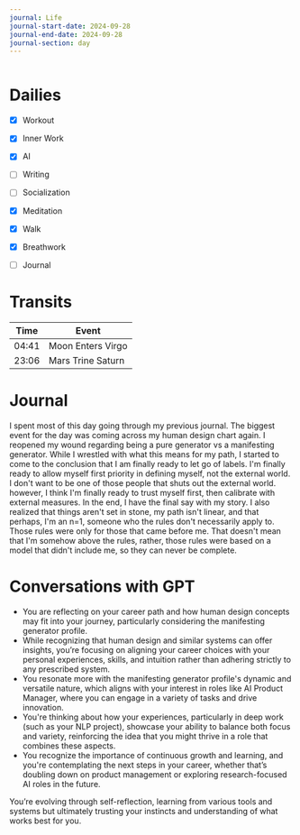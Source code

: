 ```yaml
---
journal: Life
journal-start-date: 2024-09-28
journal-end-date: 2024-09-28
journal-section: day
---
```


```calendar-nav
```

# Dailies

- [x] Workout
- [x] Inner Work
- [x] AI
- [ ] Writing
- [ ] Socialization
- [x] Meditation
- [x] Walk
- [x] Breathwork
- [ ] Journal


# Transits

| Time | Event |
|------|-------|
| 04:41 | Moon Enters Virgo |
| 23:06 | Mars Trine Saturn |

# Journal

I spent most of this day going through my previous journal. The biggest event for the day was coming across my human design chart again. I reopened my wound regarding being a pure generator vs a manifesting generator. While I wrestled with what this means for my path, I started to come to the conclusion that I am finally ready to let go of labels. I'm finally ready to allow myself first priority in defining myself, not the external world. I don't want to be one of those people that shuts out the external world. however, I think I'm finally ready to trust myself first, then calibrate with external measures. In the end, I have the final say with my story. I also realized that things aren't set in stone, my path isn't linear, and that perhaps, I'm an n=1, someone who the rules don't necessarily apply to. Those rules were only for those that came before me. That doesn't mean that I'm somehow above the rules, rather, those rules were based on a model that didn't include me, so they can never be complete.

# Conversations with GPT

- You are reflecting on your career path and how human design concepts may fit into your journey, particularly considering the manifesting generator profile.
- While recognizing that human design and similar systems can offer insights, you’re focusing on aligning your career choices with your personal experiences, skills, and intuition rather than adhering strictly to any prescribed system.
- You resonate more with the manifesting generator profile's dynamic and versatile nature, which aligns with your interest in roles like AI Product Manager, where you can engage in a variety of tasks and drive innovation.
- You're thinking about how your experiences, particularly in deep work (such as your NLP project), showcase your ability to balance both focus and variety, reinforcing the idea that you might thrive in a role that combines these aspects.
- You recognize the importance of continuous growth and learning, and you're contemplating the next steps in your career, whether that’s doubling down on product management or exploring research-focused AI roles in the future.

You’re evolving through self-reflection, learning from various tools and systems but ultimately trusting your instincts and understanding of what works best for you.
